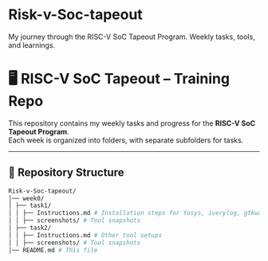 # Risk-v-Soc-tapeout
My journey through the RISC-V SoC Tapeout Program. Weekly tasks, tools, and learnings.


# 🖥️ RISC-V SoC Tapeout – Training Repo 

This repository contains my weekly tasks and progress for the **RISC-V SoC Tapeout Program**.  
Each week is organized into folders, with separate subfolders for tasks.

---

## 📂 Repository Structure
``` bash
Risk-v-Soc-tapeout/
│── week0/
│ ├── task1/
│ │ ├── Instructions.md # Installation steps for Yosys, iverylog, gtkwave.
│ │ ├── screenshots/ # Tool snapshots
│ ├── task2/
│ │ ├── Instructions.md # Other tool setups
│ │ ├── screenshots/ # Tool snapshots
│── README.md # This file
```
